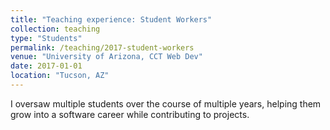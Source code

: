 ```yaml
---
title: "Teaching experience: Student Workers"
collection: teaching
type: "Students"
permalink: /teaching/2017-student-workers
venue: "University of Arizona, CCT Web Dev"
date: 2017-01-01
location: "Tucson, AZ"
---
```


I oversaw multiple students over the course of multiple years, helping them grow into a software career while contributing to projects.
